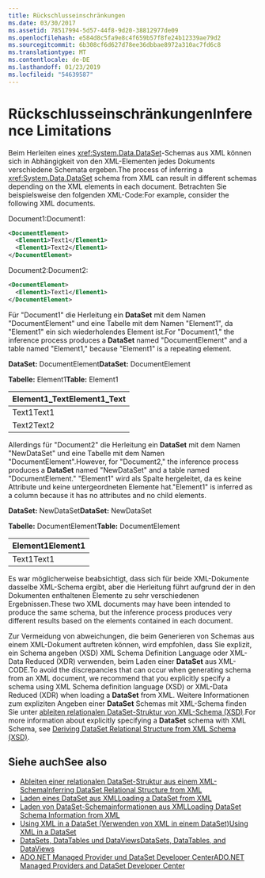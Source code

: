 ```yaml
---
title: Rückschlusseinschränkungen
ms.date: 03/30/2017
ms.assetid: 78517994-5d57-44f8-9d20-38812977de09
ms.openlocfilehash: e584d8c5fa9e8c4f659b57f8fe24b12339ae79d2
ms.sourcegitcommit: 6b308cf6d627d78ee36dbbae8972a310ac7fd6c8
ms.translationtype: MT
ms.contentlocale: de-DE
ms.lasthandoff: 01/23/2019
ms.locfileid: "54639587"
---
```

# <a name="inference-limitations"></a><span data-ttu-id="da7f8-102">Rückschlusseinschränkungen</span><span class="sxs-lookup"><span data-stu-id="da7f8-102">Inference Limitations</span></span>
<span data-ttu-id="da7f8-103">Beim Herleiten eines <xref:System.Data.DataSet>-Schemas aus XML können sich in Abhängigkeit von den XML-Elementen jedes Dokuments verschiedene Schemata ergeben.</span><span class="sxs-lookup"><span data-stu-id="da7f8-103">The process of inferring a <xref:System.Data.DataSet> schema from XML can result in different schemas depending on the XML elements in each document.</span></span> <span data-ttu-id="da7f8-104">Betrachten Sie beispielsweise den folgenden XML-Code:</span><span class="sxs-lookup"><span data-stu-id="da7f8-104">For example, consider the following XML documents.</span></span>  
  
 <span data-ttu-id="da7f8-105">Document1:</span><span class="sxs-lookup"><span data-stu-id="da7f8-105">Document1:</span></span>  
  
```xml  
<DocumentElement>  
  <Element1>Text1</Element1>  
  <Element1>Text2</Element1>  
</DocumentElement>  
```  
  
 <span data-ttu-id="da7f8-106">Document2:</span><span class="sxs-lookup"><span data-stu-id="da7f8-106">Document2:</span></span>  
  
```xml  
<DocumentElement>  
  <Element1>Text1</Element1>  
</DocumentElement>  
```  
  
 <span data-ttu-id="da7f8-107">Für "Document1" die Herleitung ein **DataSet** mit dem Namen "DocumentElement" und eine Tabelle mit dem Namen "Element1", da "Element1" ein sich wiederholendes Element ist.</span><span class="sxs-lookup"><span data-stu-id="da7f8-107">For "Document1," the inference process produces a **DataSet** named "DocumentElement" and a table named "Element1," because "Element1" is a repeating element.</span></span>  
  
 <span data-ttu-id="da7f8-108">**DataSet:** DocumentElement</span><span class="sxs-lookup"><span data-stu-id="da7f8-108">**DataSet:** DocumentElement</span></span>  
  
 <span data-ttu-id="da7f8-109">**Tabelle:** Element1</span><span class="sxs-lookup"><span data-stu-id="da7f8-109">**Table:** Element1</span></span>  
  
|<span data-ttu-id="da7f8-110">Element1_Text</span><span class="sxs-lookup"><span data-stu-id="da7f8-110">Element1_Text</span></span>|  
|--------------------|  
|<span data-ttu-id="da7f8-111">Text1</span><span class="sxs-lookup"><span data-stu-id="da7f8-111">Text1</span></span>|  
|<span data-ttu-id="da7f8-112">Text2</span><span class="sxs-lookup"><span data-stu-id="da7f8-112">Text2</span></span>|  
  
 <span data-ttu-id="da7f8-113">Allerdings für "Document2" die Herleitung ein **DataSet** mit dem Namen "NewDataSet" und eine Tabelle mit dem Namen "DocumentElement".</span><span class="sxs-lookup"><span data-stu-id="da7f8-113">However, for "Document2," the inference process produces a **DataSet** named "NewDataSet" and a table named "DocumentElement."</span></span> <span data-ttu-id="da7f8-114">"Element1" wird als Spalte hergeleitet, da es keine Attribute und keine untergeordneten Elemente hat.</span><span class="sxs-lookup"><span data-stu-id="da7f8-114">"Element1" is inferred as a column because it has no attributes and no child elements.</span></span>  
  
 <span data-ttu-id="da7f8-115">**DataSet:** NewDataSet</span><span class="sxs-lookup"><span data-stu-id="da7f8-115">**DataSet:** NewDataSet</span></span>  
  
 <span data-ttu-id="da7f8-116">**Tabelle:** DocumentElement</span><span class="sxs-lookup"><span data-stu-id="da7f8-116">**Table:** DocumentElement</span></span>  
  
|<span data-ttu-id="da7f8-117">Element1</span><span class="sxs-lookup"><span data-stu-id="da7f8-117">Element1</span></span>|  
|--------------|  
|<span data-ttu-id="da7f8-118">Text1</span><span class="sxs-lookup"><span data-stu-id="da7f8-118">Text1</span></span>|  
  
 <span data-ttu-id="da7f8-119">Es war möglicherweise beabsichtigt, dass sich für beide XML-Dokumente dasselbe XML-Schema ergibt, aber die Herleitung führt aufgrund der in den Dokumenten enthaltenen Elemente zu sehr verschiedenen Ergebnissen.</span><span class="sxs-lookup"><span data-stu-id="da7f8-119">These two XML documents may have been intended to produce the same schema, but the inference process produces very different results based on the elements contained in each document.</span></span>  
  
 <span data-ttu-id="da7f8-120">Zur Vermeidung von abweichungen, die beim Generieren von Schemas aus einem XML-Dokument auftreten können, wird empfohlen, dass Sie explizit, ein Schema angeben (XSD) XML Schema Definition Language oder XML-Data Reduced (XDR) verwenden, beim Laden einer **DataSet** aus XML-CODE.</span><span class="sxs-lookup"><span data-stu-id="da7f8-120">To avoid the discrepancies that can occur when generating schema from an XML document, we recommend that you explicitly specify a schema using XML Schema definition language (XSD) or XML-Data Reduced (XDR) when loading a **DataSet** from XML.</span></span> <span data-ttu-id="da7f8-121">Weitere Informationen zum expliziten Angeben einer **DataSet** Schemas mit XML-Schema finden Sie unter [ableiten relationalen DataSet-Struktur von XML-Schema (XSD)](../../../../../docs/framework/data/adonet/dataset-datatable-dataview/deriving-dataset-relational-structure-from-xml-schema-xsd.md).</span><span class="sxs-lookup"><span data-stu-id="da7f8-121">For more information about explicitly specifying a **DataSet** schema with XML Schema, see [Deriving DataSet Relational Structure from XML Schema (XSD)](../../../../../docs/framework/data/adonet/dataset-datatable-dataview/deriving-dataset-relational-structure-from-xml-schema-xsd.md).</span></span>  
  
## <a name="see-also"></a><span data-ttu-id="da7f8-122">Siehe auch</span><span class="sxs-lookup"><span data-stu-id="da7f8-122">See also</span></span>
- [<span data-ttu-id="da7f8-123">Ableiten einer relationalen DataSet-Struktur aus einem XML-Schema</span><span class="sxs-lookup"><span data-stu-id="da7f8-123">Inferring DataSet Relational Structure from XML</span></span>](../../../../../docs/framework/data/adonet/dataset-datatable-dataview/inferring-dataset-relational-structure-from-xml.md)
- [<span data-ttu-id="da7f8-124">Laden eines DataSet aus XML</span><span class="sxs-lookup"><span data-stu-id="da7f8-124">Loading a DataSet from XML</span></span>](../../../../../docs/framework/data/adonet/dataset-datatable-dataview/loading-a-dataset-from-xml.md)
- [<span data-ttu-id="da7f8-125">Laden von DataSet-Schemainformationen aus XML</span><span class="sxs-lookup"><span data-stu-id="da7f8-125">Loading DataSet Schema Information from XML</span></span>](../../../../../docs/framework/data/adonet/dataset-datatable-dataview/loading-dataset-schema-information-from-xml.md)
- [<span data-ttu-id="da7f8-126">Using XML in a DataSet (Verwenden von XML in einem DataSet)</span><span class="sxs-lookup"><span data-stu-id="da7f8-126">Using XML in a DataSet</span></span>](../../../../../docs/framework/data/adonet/dataset-datatable-dataview/using-xml-in-a-dataset.md)
- [<span data-ttu-id="da7f8-127">DataSets, DataTables und DataViews</span><span class="sxs-lookup"><span data-stu-id="da7f8-127">DataSets, DataTables, and DataViews</span></span>](../../../../../docs/framework/data/adonet/dataset-datatable-dataview/index.md)
- [<span data-ttu-id="da7f8-128">ADO.NET Managed Provider und DataSet Developer Center</span><span class="sxs-lookup"><span data-stu-id="da7f8-128">ADO.NET Managed Providers and DataSet Developer Center</span></span>](https://go.microsoft.com/fwlink/?LinkId=217917)

